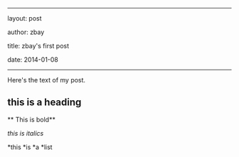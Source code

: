 - - -
layout: post

author: zbay

title: zbay's first post

date: 2014-01-08
- - -

Here's the text of my post.

## this is a heading

** This is bold**

*this is italics*

*this
*is
*a
*list
